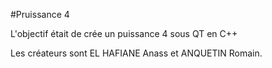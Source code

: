 #Pruissance 4

L'objectif était de crée un puissance 4 sous QT en C++

Les créateurs sont EL HAFIANE Anass et ANQUETIN Romain.
